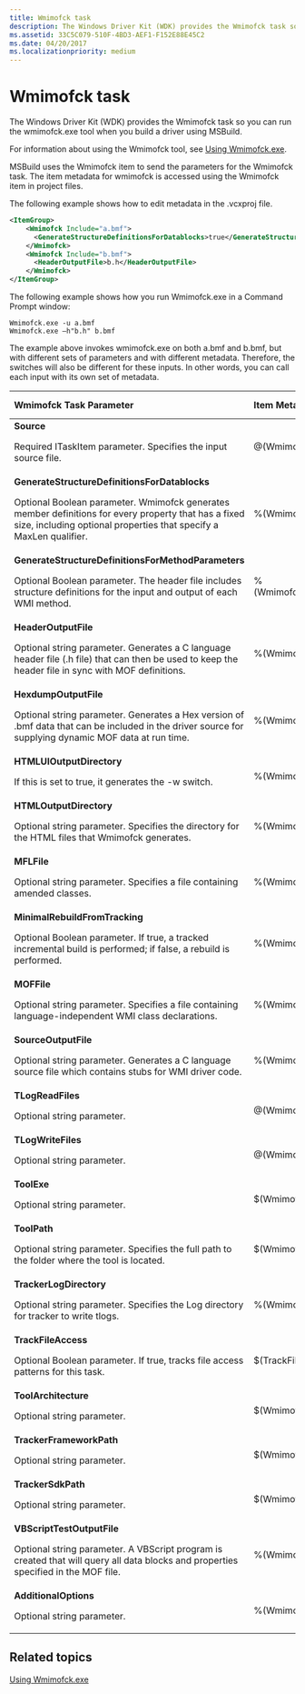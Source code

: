 ```yaml
---
title: Wmimofck task
description: The Windows Driver Kit (WDK) provides the Wmimofck task so you can run the wmimofck.exe tool when you build a driver using MSBuild.
ms.assetid: 33C5C079-510F-4BD3-AEF1-F152E88E45C2
ms.date: 04/20/2017
ms.localizationpriority: medium
---
```


# Wmimofck task


The Windows Driver Kit (WDK) provides the Wmimofck task so you can run the wmimofck.exe tool when you build a driver using MSBuild.

For information about using the Wmimofck tool, see [Using Wmimofck.exe](https://msdn.microsoft.com/library/windows/hardware/ff565588).

MSBuild uses the Wmimofck item to send the parameters for the Wmimofck task. The item metadata for wmimofck is accessed using the Wmimofck item in project files.

The following example shows how to edit metadata in the .vcxproj file.

```XML
<ItemGroup>
    <Wmimofck Include="a.bmf">
      <GenerateStructureDefinitionsForDatablocks>true</GenerateStructureDefinitionsForDatablocks>
    </Wmimofck>
    <Wmimofck Include="b.bmf">
      <HeaderOutputFile>b.h</HeaderOutputFile>
    </Wmimofck>
</ItemGroup>
```

The following example shows how you run Wmimofck.exe in a Command Prompt window:

```
Wmimofck.exe -u a.bmf
Wmimofck.exe –h"b.h" b.bmf
```

The example above invokes wmimofck.exe on both a.bmf and b.bmf, but with different sets of parameters and with different metadata. Therefore, the switches will also be different for these inputs. In other words, you can call each input with its own set of metadata.

<table>
<colgroup>
<col width="33%" />
<col width="33%" />
<col width="33%" />
</colgroup>
<thead>
<tr class="header">
<th align="left">Wmimofck Task Parameter</th>
<th align="left">Item Metadata</th>
<th align="left">Tool Switch</th>
</tr>
</thead>
<tbody>
<tr class="odd">
<td align="left"><strong>Source</strong>
<p>Required ITaskItem parameter. Specifies the input source file.</p></td>
<td align="left">@(Wmimofck)</td>
<td align="left"></td>
</tr>
<tr class="even">
<td align="left"><strong>GenerateStructureDefinitionsForDatablocks</strong>
<p>Optional Boolean parameter. Wmimofck generates member definitions for every property that has a fixed size, including optional properties that specify a MaxLen qualifier.</p></td>
<td align="left">%(Wmimofck.GenerateStructureDefinitionsForDatablocks)</td>
<td align="left"><strong>-u</strong></td>
</tr>
<tr class="odd">
<td align="left"><strong>GenerateStructureDefinitionsForMethodParameters</strong>
<p>Optional Boolean parameter. The header file includes structure definitions for the input and output of each WMI method.</p></td>
<td align="left">%(Wmimofck.GenerateStructureDefinitionsForMethodParameters)</td>
<td align="left"><strong>-m</strong></td>
</tr>
<tr class="even">
<td align="left"><strong>HeaderOutputFile</strong>
<p>Optional string parameter. Generates a C language header file (.h file) that can then be used to keep the header file in sync with MOF definitions.</p></td>
<td align="left">%(Wmimofck.HeaderOutputFile)</td>
<td align="left"><strong>-h</strong><em>Filename</em></td>
</tr>
<tr class="odd">
<td align="left"><strong>HexdumpOutputFile</strong>
<p>Optional string parameter. Generates a Hex version of .bmf data that can be included in the driver source for supplying dynamic MOF data at run time.</p></td>
<td align="left">%(Wmimofck.HexdumpOutputFile)</td>
<td align="left"><strong>-x</strong><em>Filename</em></td>
</tr>
<tr class="even">
<td align="left"><strong>HTMLUIOutputDirectory</strong>
<p>If this is set to true, it generates the -w switch.</p></td>
<td align="left">%(Wmimofck.HTMLUIOutputDirectory)</td>
<td align="left"></td>
</tr>
<tr class="odd">
<td align="left"><strong>HTMLOutputDirectory</strong>
<p>Optional string parameter. Specifies the directory for the HTML files that Wmimofck generates.</p></td>
<td align="left">%(Wmimofck.HTMLOutputDirectory)</td>
<td align="left"><strong>-w</strong><em>Directory</em></td>
</tr>
<tr class="even">
<td align="left"><strong>MFLFile</strong>
<p>Optional string parameter. Specifies a file containing amended classes.</p></td>
<td align="left">%(Wmimofck.MFLFile)</td>
<td align="left"><strong>-z</strong><em>MFLFile</em></td>
</tr>
<tr class="odd">
<td align="left"><strong>MinimalRebuildFromTracking</strong>
<p>Optional Boolean parameter. If true, a tracked incremental build is performed; if false, a rebuild is performed.</p></td>
<td align="left">%(Wmimofck.MinimalRebuildFromTracking)</td>
<td align="left"></td>
</tr>
<tr class="even">
<td align="left"><strong>MOFFile</strong>
<p>Optional string parameter. Specifies a file containing language-independent WMI class declarations.</p></td>
<td align="left">%(Wmimofck.MOFFile)</td>
<td align="left"><strong>-y</strong><em>MOFFile</em></td>
</tr>
<tr class="odd">
<td align="left"><strong>SourceOutputFile</strong>
<p>Optional string parameter. Generates a C language source file which contains stubs for WMI driver code.</p></td>
<td align="left">%(Wmimofck.SourceOutputFile)</td>
<td align="left"><strong>-c</strong><em>Filename</em></td>
</tr>
<tr class="even">
<td align="left"><strong>TLogReadFiles</strong>
<p>Optional string parameter.</p></td>
<td align="left">@(WmimofckTLogReadFiles)</td>
<td align="left"></td>
</tr>
<tr class="odd">
<td align="left"><strong>TLogWriteFiles</strong>
<p>Optional string parameter.</p></td>
<td align="left">@(WmimofckTLogWriteFiles)</td>
<td align="left"></td>
</tr>
<tr class="even">
<td align="left"><strong>ToolExe</strong>
<p>Optional string parameter.</p></td>
<td align="left">$(WmimofckToolExe)</td>
<td align="left"></td>
</tr>
<tr class="odd">
<td align="left"><strong>ToolPath</strong>
<p>Optional string parameter. Specifies the full path to the folder where the tool is located.</p></td>
<td align="left">$(WmimofckToolPath)</td>
<td align="left"></td>
</tr>
<tr class="even">
<td align="left"><strong>TrackerLogDirectory</strong>
<p>Optional string parameter. Specifies the Log directory for tracker to write tlogs.</p></td>
<td align="left">%(Wmimofck.TrackerLogDirectory)</td>
<td align="left"></td>
</tr>
<tr class="odd">
<td align="left"><strong>TrackFileAccess</strong>
<p>Optional Boolean parameter. If true, tracks file access patterns for this task.</p></td>
<td align="left">$(TrackFileAccess)</td>
<td align="left"></td>
</tr>
<tr class="even">
<td align="left"><strong>ToolArchitecture</strong>
<p>Optional string parameter.</p></td>
<td align="left">$(WmimofckToolArchitecture)</td>
<td align="left"></td>
</tr>
<tr class="odd">
<td align="left"><strong>TrackerFrameworkPath</strong>
<p>Optional string parameter.</p></td>
<td align="left">$(WmimofckTrackerFrameworkPath)</td>
<td align="left"></td>
</tr>
<tr class="even">
<td align="left"><strong>TrackerSdkPath</strong>
<p>Optional string parameter.</p></td>
<td align="left">$(WmimofckTrackerSdkPath)</td>
<td align="left"></td>
</tr>
<tr class="odd">
<td align="left"><strong>VBScriptTestOutputFile</strong>
<p>Optional string parameter. A VBScript program is created that will query all data blocks and properties specified in the MOF file.</p></td>
<td align="left">%(Wmimofck.VBScriptTestOutputFile)</td>
<td align="left"><strong>-t</strong><em>Filename</em></td>
</tr>
<tr class="even">
<td align="left"><strong>AdditionalOptions</strong>
<p>Optional string parameter.</p></td>
<td align="left">%(Wmimofck.AdditionalOptions)</td>
<td align="left"></td>
</tr>
</tbody>
</table>

 

## <span id="related_topics"></span>Related topics


[Using Wmimofck.exe](https://msdn.microsoft.com/library/windows/hardware/ff565588)

 

 






